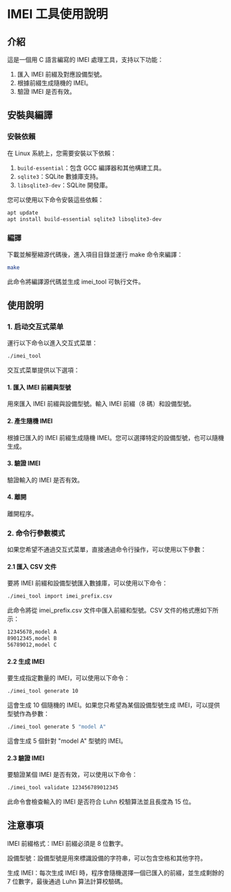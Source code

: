 # IMEI 工具使用說明

## 介紹

這是一個用 C 語言編寫的 IMEI 處理工具，支持以下功能：
1. 匯入 IMEI 前綴及對應設備型號。
2. 根據前綴生成隨機的 IMEI。
3. 驗證 IMEI 是否有效。

## 安裝與編譯

### 安裝依賴

在 Linux 系統上，您需要安裝以下依賴：
1. `build-essential`：包含 GCC 編譯器和其他構建工具。
2. `sqlite3`：SQLite 數據庫支持。
3. `libsqlite3-dev`：SQLite 開發庫。

您可以使用以下命令安裝這些依賴：

```bash
apt update
apt install build-essential sqlite3 libsqlite3-dev
```

### 編譯

下載並解壓縮源代碼後，進入項目目錄並運行 make 命令來編譯：

```bash
make
```
此命令將編譯源代碼並生成 imei_tool 可執行文件。

## 使用說明

### 1. 启动交互式菜单

運行以下命令以進入交互式菜單：

```bash
./imei_tool
```

交互式菜單提供以下選項：

#### 1. 匯入 IMEI 前綴與型號
用來匯入 IMEI 前綴與設備型號。輸入 IMEI 前綴（8 碼）和設備型號。

#### 2. 產生隨機 IMEI
根據已匯入的 IMEI 前綴生成隨機 IMEI。您可以選擇特定的設備型號，也可以隨機生成。

#### 3. 驗證 IMEI
驗證輸入的 IMEI 是否有效。

#### 4. 離開
離開程序。

### 2. 命令行參數模式
如果您希望不通過交互式菜單，直接通過命令行操作，可以使用以下參數：

#### 2.1 匯入 CSV 文件
要將 IMEI 前綴和設備型號匯入數據庫，可以使用以下命令：

```bash
./imei_tool import imei_prefix.csv
```

此命令將從 imei_prefix.csv 文件中匯入前綴和型號。CSV 文件的格式應如下所示：

```bash
12345678,model A
89012345,model B
56789012,model C
```

#### 2.2 生成 IMEI
要生成指定數量的 IMEI，可以使用以下命令：

```bash
./imei_tool generate 10
```

這會生成 10 個隨機的 IMEI。如果您只希望為某個設備型號生成 IMEI，可以提供型號作為參數：

```bash
./imei_tool generate 5 "model A"
```

這會生成 5 個針對 "model A" 型號的 IMEI。

#### 2.3 驗證 IMEI

要驗證某個 IMEI 是否有效，可以使用以下命令：

```bash
./imei_tool validate 123456789012345
```

此命令會檢查輸入的 IMEI 是否符合 Luhn 校驗算法並且長度為 15 位。

## 注意事項
IMEI 前綴格式：IMEI 前綴必須是 8 位數字。

設備型號：設備型號是用來標識設備的字符串，可以包含空格和其他字符。

生成 IMEI：每次生成 IMEI 時，程序會隨機選擇一個已匯入的前綴，並生成剩餘的 7 位數字，最後通過 Luhn 算法計算校驗碼。
